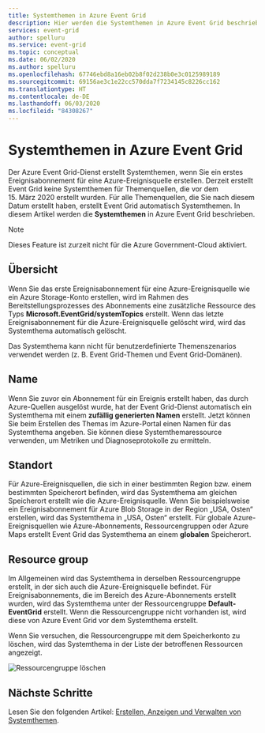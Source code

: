 ```yaml
---
title: Systemthemen in Azure Event Grid
description: Hier werden die Systemthemen in Azure Event Grid beschrieben.
services: event-grid
author: spelluru
ms.service: event-grid
ms.topic: conceptual
ms.date: 06/02/2020
ms.author: spelluru
ms.openlocfilehash: 67746ebd8a16eb02b8f02d238b0e3c0125989189
ms.sourcegitcommit: 69156ae3c1e22cc570dda7f7234145c8226cc162
ms.translationtype: HT
ms.contentlocale: de-DE
ms.lasthandoff: 06/03/2020
ms.locfileid: "84308267"
---
```

# <a name="system-topics-in-azure-event-grid"></a>Systemthemen in Azure Event Grid
Der Azure Event Grid-Dienst erstellt Systemthemen, wenn Sie ein erstes Ereignisabonnement für eine Azure-Ereignisquelle erstellen. Derzeit erstellt Event Grid keine Systemthemen für Themenquellen, die vor dem 15. März 2020 erstellt wurden. Für alle Themenquellen, die Sie nach diesem Datum erstellt haben, erstellt Event Grid automatisch Systemthemen. In diesem Artikel werden die **Systemthemen** in Azure Event Grid beschrieben.

> [!NOTE]
> Dieses Feature ist zurzeit nicht für die Azure Government-Cloud aktiviert. 

## <a name="overview"></a>Übersicht
Wenn Sie das erste Ereignisabonnement für eine Azure-Ereignisquelle wie ein Azure Storage-Konto erstellen, wird im Rahmen des Bereitstellungsprozesses des Abonnements eine zusätzliche Ressource des Typs **Microsoft.EventGrid/systemTopics** erstellt. Wenn das letzte Ereignisabonnement für die Azure-Ereignisquelle gelöscht wird, wird das Systemthema automatisch gelöscht.

Das Systemthema kann nicht für benutzerdefinierte Themenszenarios verwendet werden (z. B. Event Grid-Themen und Event Grid-Domänen). 

## <a name="name"></a>Name 
Wenn Sie zuvor ein Abonnement für ein Ereignis erstellt haben, das durch Azure-Quellen ausgelöst wurde, hat der Event Grid-Dienst automatisch ein Systemthema mit einem **zufällig generierten Namen** erstellt. Jetzt können Sie beim Erstellen des Themas im Azure-Portal einen Namen für das Systemthema angeben. Sie können diese Systemthemaressource verwenden, um Metriken und Diagnoseprotokolle zu ermitteln.

## <a name="location"></a>Standort
Für Azure-Ereignisquellen, die sich in einer bestimmten Region bzw. einem bestimmten Speicherort befinden, wird das Systemthema am gleichen Speicherort erstellt wie die Azure-Ereignisquelle. Wenn Sie beispielsweise ein Ereignisabonnement für Azure Blob Storage in der Region „USA, Osten“ erstellen, wird das Systemthema in „USA, Osten“ erstellt. Für globale Azure-Ereignisquellen wie Azure-Abonnements, Ressourcengruppen oder Azure Maps erstellt Event Grid das Systemthema an einem **globalen** Speicherort. 

## <a name="resource-group"></a>Resource group 
Im Allgemeinen wird das Systemthema in derselben Ressourcengruppe erstellt, in der sich auch die Azure-Ereignisquelle befindet. Für Ereignisabonnements, die im Bereich des Azure-Abonnements erstellt wurden, wird das Systemthema unter der Ressourcengruppe **Default-EventGrid** erstellt. Wenn die Ressourcengruppe nicht vorhanden ist, wird diese von Azure Event Grid vor dem Systemthema erstellt. 

Wenn Sie versuchen, die Ressourcengruppe mit dem Speicherkonto zu löschen, wird das Systemthema in der Liste der betroffenen Ressourcen angezeigt.  

![Ressourcengruppe löschen](./media/system-topics/delete-resource-group.png)


## <a name="next-steps"></a>Nächste Schritte
Lesen Sie den folgenden Artikel: [Erstellen, Anzeigen und Verwalten von Systemthemen](create-view-manage-system-topics.md).